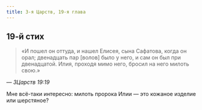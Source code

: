 ```yaml
---
title: 3-я Царств, 19-я глава
---
```


## 19-й стих

> «И пошел он оттуда, и нашел Елисея, сына Сафатова, когда он орал; двенадцать пар [волов]
> было у него, и сам он был при двенадцатой. Илия, проходя мимо него, бросил на него
> милоть свою.»

— <cite>3Царств&nbsp;19:19</cite>

Мне всё-таки интересно: милоть пророка Илии — это кожаное изделие или шерстяное?
